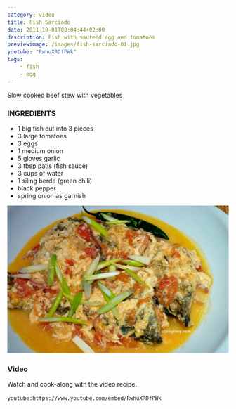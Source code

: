 ```yaml
---
category: video
title: Fish Sarciado
date: 2011-10-01T00:04:44+02:00
description: Fish with sauteéd egg and tomatoes
previewimage: /images/fish-sarciado-01.jpg
youtube: "RwhuXRDfPWk"
tags:
    - fish
    - egg
---
```


Slow cooked beef stew with vegetables

### INGREDIENTS
* 1 big fish cut into 3 pieces
* 3 large tomatoes
* 3 eggs
* 1 medium onion
* 5 gloves garlic
* 3 tbsp patis (fish sauce)
* 3 cups of water
* 1 siling berde (green chili)
* black pepper
* spring onion as garnish

![Sarciadong isda](/images/fish-sarciado-02.jpg)

### Video
Watch and cook-along with the video recipe.

`youtube:https://www.youtube.com/embed/RwhuXRDfPWk`

